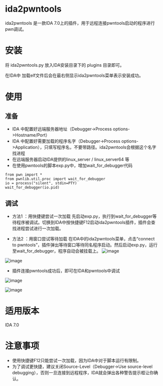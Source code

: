 # ida2pwntools
ida2pwntools 是一款IDA 7.0上的插件，用于远程连接pwntools启动的程序进行pwn调试。

# 安装

将 ida2pwntools.py 放入IDA安装目录下的 plugins 目录即可。

在IDA中 加载elf文件后会在最右侧显示ida2pwntools菜单表示安装成功。

# 使用
## 准备
- IDA 中配置好远端服务器地址（Debugger->Process options->Hostname/Port）
- IDA 中配置好需要加载的程序名字（Debugger->Process options->Application），只填写程序名，不要带路径。ida2pwntools会根据这个名字找进程
- 在远端服务器启动IDA提供的linux_server / linux_server64 等
- 在使用pwntools的脚本exp.py中，增加wait_for_debugger代码
```
from pwn import *
from pwnlib.util.proc import wait_for_debugger
io = process("silent", stdin=PTY)
wait_for_debugger(io.pid)
```

## 调试
- 方法1 ：用快捷键尝试一次加载
先启动exp.py，执行到wait_for_debugger等待程序被调试。切换到IDA中按快捷键F12启动ida2pwntools插件，插件会查找进程尝试进行一次加载。

- 方法2 ：用窗口尝试等待加载
在IDA中的ida2pwntools菜单，点击“connect to pwntools”，插件弹出等待窗口等待同名程序启动。然后启动exp.py，运行至wait_for_debugger，程序自动会被挂载上。
![image](https://github.com/anic/ida2pwntools/blob/master/screenshot/2start_plugin.png?raw=true)

![image](https://github.com/anic/ida2pwntools/blob/master/screenshot/1wait_for_debugger.png?raw=true)

- 插件连接pwntools成功后，即可在IDA和pwntools中调试

![image](https://github.com/anic/ida2pwntools/blob/master/screenshot/3attached_in_pwntools.png?raw=true)

![image](https://github.com/anic/ida2pwntools/blob/master/screenshot/4attached_in_ida.png?raw=true)
 
# 适用版本
IDA 7.0

# 注意事项
- 使用快捷键F12只能尝试一次加载，因为IDA中对于脚本运行有限制。
- 为了调试更快捷，建议关闭Source-Level（Debugger->Use source-level debugging），否则一旦连接到远程程序，IDA就会弹出各种警告提示框让你确认。

